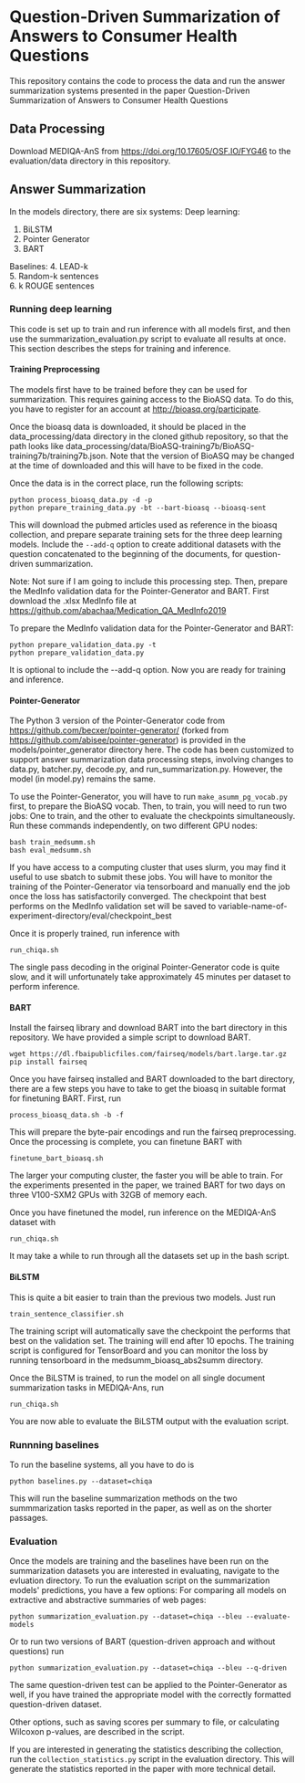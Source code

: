# Question-Driven Summarization of Answers to Consumer Health Questions
This repository contains the code to process the data and run the answer summarization systems presented in the paper Question-Driven Summarization of Answers to Consumer Health Questions

## Data Processing
Download MEDIQA-AnS from https://doi.org/10.17605/OSF.IO/FYG46 to the evaluation/data directory in this repository.

## Answer Summarization
In the models directory, there are six systems:
Deep learning:
1.  BiLSTM
2.  Pointer Generator
3.  BART

Baselines:
4.  LEAD-k   
5.  Random-k sentences   
6.  k ROUGE sentences   

### Running deep learning
This code is set up to train and run inference with all models first, and then use the summarization_evaluation.py script to evaluate all results at once. This section describes the steps for training and inference.

#### Training Preprocessing
The models first have to be trained before they can be used for summarization. This requires gaining access to the BioASQ data. To do this, you have to register for an account at http://bioasq.org/participate.

Once the bioasq data is downloaded, it should be placed in the data_processing/data directory in the cloned github repository, so that the path looks like data_processing/data/BioASQ-training7b/BioASQ-training7b/training7b.json. Note that the version of BioASQ may be changed at the time of downloaded and this will have to be fixed in the code.

Once the data is in the correct place, run the following scripts:
```
python process_bioasq_data.py -d -p
python prepare_training_data.py -bt --bart-bioasq --bioasq-sent
```
This will download the pubmed articles used as reference in the bioasq collection, and prepare separate training sets for the three deep learning models. Include the ```--add-q``` option to create additional datasets with the question concatenated to the beginning of the documents, for question-driven summarization.

Note: Not sure if I am going to include this processing step.
Then, prepare the MedInfo validation data for the Pointer-Generator and BART.
First download the .xlsx MedInfo file at https://github.com/abachaa/Medication_QA_MedInfo2019

To prepare the MedInfo validation data for the Pointer-Generator and BART:
```
python prepare_validation_data.py -t
python prepare_validation_data.py
```
It is optional to include the --add-q option.
Now you are ready for training and inference.

#### Pointer-Generator
The Python 3 version of the Pointer-Generator code from https://github.com/becxer/pointer-generator/ (forked from https://github.com/abisee/pointer-generator) is provided in the models/pointer_generator directory here. The code has been customized to support answer summarization data processing steps, involving changes to data.py, batcher.py, decode.py, and run_summarization.py. However, the model (in model.py) remains the same.

To use the Pointer-Generator, you will have to run ```make_asumm_pg_vocab.py``` first, to prepare the BioASQ vocab. Then, to train, you will need to run two jobs: One to train, and the other to evaluate the checkpoints simultaneously. Run these commands independently, on two different GPU nodes:
```
bash train_medsumm.sh
bash eval_medsumm.sh
```
If you have access to a computing cluster that uses slurm, you may find it useful to use sbatch to submit these jobs.
You will have to monitor the training of the Pointer-Generator via tensorboard and manually end the job once the loss has satisfactorily converged. The checkpoint that best performs on the MedInfo validation set will be saved to variable-name-of-experiment-directory/eval/checkpoint_best

Once it is properly trained, run inference with
```
run_chiqa.sh
```
The single pass decoding in the original Pointer-Generator code is quite slow, and it will unfortunately take approximately 45 minutes per dataset to perform inference.


#### BART
Install the fairseq library and download BART into the bart directory in this repository. We have provided a simple script to download BART.
```
wget https://dl.fbaipublicfiles.com/fairseq/models/bart.large.tar.gz
pip install fairseq
```
Once you have fairseq installed and BART downloaded to the bart directory, there are a few steps you have to take to get the bioasq in suitable format for finetuning BART.
First, run
```
process_bioasq_data.sh -b -f
```
This will prepare the byte-pair encodings and run the fairseq preprocessing. Once the processing is complete, you can finetune BART with
```
finetune_bart_bioasq.sh
```
The larger your computing cluster, the faster you will be able to train. For the experiments presented in the paper, we trained BART for two days on three V100-SXM2 GPUs with 32GB of memory each.

Once you have finetuned the model, run inference on the MEDIQA-AnS dataset with
```
run_chiqa.sh
```
It may take a while to run through all the datasets set up in the bash script.

#### BiLSTM
This is quite a bit easier to train than the previous two models. Just run
```
train_sentence_classifier.sh
```
The training script will automatically save the checkpoint the performs that best on the validation set. The training will end after 10 epochs. The training script is configured for TensorBoard and you can monitor the loss by running tensorboard in the medsumm_bioasq_abs2summ directory.

Once the BiLSTM is trained, to run the model on all single document summarization tasks in MEDIQA-Ans, run
```
run_chiqa.sh
```
You are now able to evaluate the BiLSTM output with the evaluation script.

### Runnning baselines
To run the baseline systems, all you have to do is
```
python baselines.py --dataset=chiqa
```
This will run the baseline summarization methods on the two summmarization tasks reported in the paper, as well as on the shorter passages.

### Evaluation
Once the models are training and the baselines have been run on the summarization datasets you are interested in evaluating, navigate to the evluation directory. To run the evaluation script on the summarization models' predictions, you have a few options:
For comparing all models on extractive and abstractive summaries of web pages:
```
python summarization_evaluation.py --dataset=chiqa --bleu --evaluate-models
```
Or to run two versions of BART (question-driven approach and without questions) run
```
python summarization_evaluation.py --dataset=chiqa --bleu --q-driven
```
The same question-driven test can be applied to the Pointer-Generator as well, if you have trained the appropriate model with the correctly formatted question-driven dataset.

Other options, such as saving scores per summary to file, or calculating Wilcoxon p-values, are described in the script.


If you are interested in generating the statistics describing the collection, run the ```collection_statistics.py``` script in the evaluation directory. This will generate the statistics reported in the paper with more technical detail.
